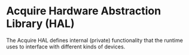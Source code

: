 # Acquire Hardware Abstraction Library (HAL)

The Acquire HAL defines internal (private) functionality that the runtime uses
to interface with different kinds of devices.
